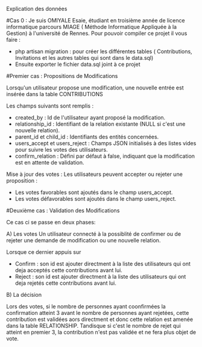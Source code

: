 
Explication des données


#Cas 0 :
Je suis OMIYALE Esaie, étudiant en troisième année de licence informatique parcours MIAGE ( Méthode Informatique
Appliquée à la Gestion) à l'université de Rennes.
Pour pouvoir compiler ce projet il vous faire :

- php artisan migration : pour créer les différentes tables ( Contributions, Invitations et les autres tables qui sont dans le data.sql)
- Ensuite exporter le fichier data.sql joint à ce projet


#Premier cas :  Propositions de Modifications

Lorsqu'un utilisateur propose une modification, une nouvelle entrée est insérée dans la table CONTRIBUTIONS

Les champs suivants sont remplis :
  - created_by : Id de l'utilisateur ayant proposé la modification.
  - relationship_id : Identifiant de la relation existante (NULL si c'est une nouvelle relation).
  - parent_id et child_id : Identifiants des entités concernées.
  - users_accept et users_reject : Champs JSON initialisés à des listes vides pour suivre les votes des utilisateurs.
  - confirm_relation : Défini par défaut à false, indiquant que la modification est en attente de validation.

Mise à jour des votes : Les utilisateurs peuvent accepter ou rejeter une proposition :

- Les votes favorables sont ajoutés dans le champ users_accept.
- Les votes défavorables sont ajoutés dans le champ users_reject.

#Deuxième cas : Validation des Modifications

Ce cas ci se passe en deux phases:


A) Les votes
Un utilisateur connecté à la possiblité de confirmer ou de rejeter une demande de modification ou une nouvelle relation.

Lorsque ce dernier appuis sur
- Confirm : son id est ajouter directment à la liste des utilisateurs qui ont deja acceptés cette contributions avant lui.
- Reject : son id est ajouter directment à la liste des utilisateurs qui ont deja rejetés cette contributions avant lui.

B) La décision

Lors des votes, si le nombre de personnes ayant coonfirmées la confirmation atteint 3 avant le nombre de personnes ayant rejetées,
cette contribution est validées aors directment et donc cette relation est amenée dans la table RELATIONSHIP.
Tandisque si c'est le nombre de rejet qui atteint en premier 3, la contribution n'est pas validée et ne fera plus objet de vote.
